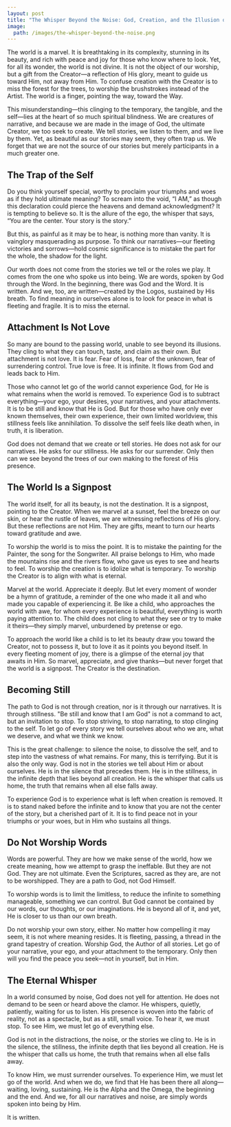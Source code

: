 ```yaml
---
layout: post
title: "The Whisper Beyond the Noise: God, Creation, and the Illusion of the Self"
image:
  path: /images/the-whisper-beyond-the-noise.png
---
```


The world is a marvel. It is breathtaking in its complexity, stunning in its beauty, and rich with peace and joy for those who know where to look. Yet, for all its wonder, the world is not divine. It is not the object of our worship, but a gift from the Creator—a reflection of His glory, meant to guide us toward Him, not away from Him. To confuse creation with the Creator is to miss the forest for the trees, to worship the brushstrokes instead of the Artist. The world is a finger, pointing the way, toward the Way.

This misunderstanding—this clinging to the temporary, the tangible, and the self—lies at the heart of so much spiritual blindness. We are creatures of narrative, and because we are made in the image of God, the ultimate Creator, we too seek to create. We tell stories, we listen to them, and we live by them. Yet, as beautiful as our stories may seem, they often trap us. We forget that we are not the source of our stories but merely participants in a much greater one.

## The Trap of the Self

Do you think yourself special, worthy to proclaim your triumphs and woes as if they hold ultimate meaning? To scream into the void, “I AM,” as though this declaration could pierce the heavens and demand acknowledgment? It is tempting to believe so. It is the allure of the ego, the whisper that says, “You are the center. Your story is the story.”

But this, as painful as it may be to hear, is nothing more than vanity. It is vainglory masquerading as purpose. To think our narratives—our fleeting victories and sorrows—hold cosmic significance is to mistake the part for the whole, the shadow for the light.

Our worth does not come from the stories we tell or the roles we play. It comes from the one who spoke us into being. We are words, spoken by God through the Word. In the beginning, there was God and the Word. It is written. And we, too, are written—created by the Logos, sustained by His breath. To find meaning in ourselves alone is to look for peace in what is fleeting and fragile. It is to miss the eternal.

## Attachment Is Not Love

So many are bound to the passing world, unable to see beyond its illusions. They cling to what they can touch, taste, and claim as their own. But attachment is not love. It is fear. Fear of loss, fear of the unknown, fear of surrendering control. True love is free. It is infinite. It flows from God and leads back to Him.

Those who cannot let go of the world cannot experience God, for He is what remains when the world is removed. To experience God is to subtract everything—your ego, your desires, your narratives, and your attachments. It is to be still and know that He is God. But for those who have only ever known themselves, their own experience, their own limited worldview, this stillness feels like annihilation. To dissolve the self feels like death when, in truth, it is liberation.

God does not demand that we create or tell stories. He does not ask for our narratives. He asks for our stillness. He asks for our surrender. Only then can we see beyond the trees of our own making to the forest of His presence.

## The World Is a Signpost

The world itself, for all its beauty, is not the destination. It is a signpost, pointing to the Creator. When we marvel at a sunset, feel the breeze on our skin, or hear the rustle of leaves, we are witnessing reflections of His glory. But these reflections are not Him. They are gifts, meant to turn our hearts toward gratitude and awe.

To worship the world is to miss the point. It is to mistake the painting for the Painter, the song for the Songwriter. All praise belongs to Him, who made the mountains rise and the rivers flow, who gave us eyes to see and hearts to feel. To worship the creation is to idolize what is temporary. To worship the Creator is to align with what is eternal.

Marvel at the world. Appreciate it deeply. But let every moment of wonder be a hymn of gratitude, a reminder of the one who made it all and who made you capable of experiencing it. Be like a child, who approaches the world with awe, for whom every experience is beautiful, everything is worth paying attention to. The child does not cling to what they see or try to make it theirs—they simply marvel, unburdened by pretense or ego.

To approach the world like a child is to let its beauty draw you toward the Creator, not to possess it, but to love it as it points you beyond itself. In every fleeting moment of joy, there is a glimpse of the eternal joy that awaits in Him. So marvel, appreciate, and give thanks—but never forget that the world is a signpost. The Creator is the destination.

## Becoming Still

The path to God is not through creation, nor is it through our narratives. It is through stillness. "Be still and know that I am God" is not a command to act, but an invitation to stop. To stop striving, to stop narrating, to stop clinging to the self. To let go of every story we tell ourselves about who we are, what we deserve, and what we think we know.

This is the great challenge: to silence the noise, to dissolve the self, and to step into the vastness of what remains. For many, this is terrifying. But it is also the only way. God is not in the stories we tell about Him or about ourselves. He is in the silence that precedes them. He is in the stillness, in the infinite depth that lies beyond all creation. He is the whisper that calls us home, the truth that remains when all else falls away.

To experience God is to experience what is left when creation is removed. It is to stand naked before the infinite and to know that you are not the center of the story, but a cherished part of it. It is to find peace not in your triumphs or your woes, but in Him who sustains all things.

## Do Not Worship Words

Words are powerful. They are how we make sense of the world, how we create meaning, how we attempt to grasp the ineffable. But they are not God. They are not ultimate. Even the Scriptures, sacred as they are, are not to be worshipped. They are a path to God, not God Himself.

To worship words is to limit the limitless, to reduce the infinite to something manageable, something we can control. But God cannot be contained by our words, our thoughts, or our imaginations. He is beyond all of it, and yet, He is closer to us than our own breath.

Do not worship your own story, either. No matter how compelling it may seem, it is not where meaning resides. It is fleeting, passing, a thread in the grand tapestry of creation. Worship God, the Author of all stories. Let go of your narrative, your ego, and your attachment to the temporary. Only then will you find the peace you seek—not in yourself, but in Him.

## The Eternal Whisper

In a world consumed by noise, God does not yell for attention. He does not demand to be seen or heard above the clamor. He whispers, quietly, patiently, waiting for us to listen. His presence is woven into the fabric of reality, not as a spectacle, but as a still, small voice. To hear it, we must stop. To see Him, we must let go of everything else.

God is not in the distractions, the noise, or the stories we cling to. He is in the silence, the stillness, the infinite depth that lies beyond all creation. He is the whisper that calls us home, the truth that remains when all else falls away.

To know Him, we must surrender ourselves. To experience Him, we must let go of the world. And when we do, we find that He has been there all along—waiting, loving, sustaining. He is the Alpha and the Omega, the beginning and the end. And we, for all our narratives and noise, are simply words spoken into being by Him.

It is written.
